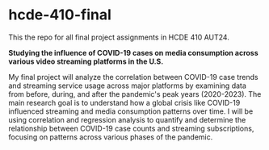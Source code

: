 # hcde-410-final
This the repo for all final project assignments in HCDE 410 AUT24.

**Studying the influence of COVID-19 cases on media consumption across various video streaming platforms in the U.S.**

My final project will analyze the correlation between COVID-19 case trends and streaming service usage across major platforms by examining data from before, during, and after the pandemic's peak years (2020-2023). The main research goal is to understand how a global crisis like COVID-19 influenced streaming and media consumption patterns over time. I will be using correlation and regression analysis to quantify and determine the relationship between COVID-19 case counts and streaming subscriptions, focusing on patterns across various phases of the pandemic. 


